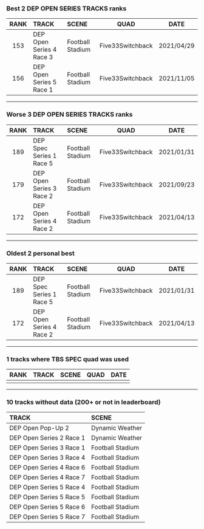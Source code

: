 ### Best 2 DEP OPEN SERIES TRACKS ranks
|RANK|TRACK|SCENE|QUAD|DATE|
|:---:|:---|:---|:---:|:---:|
|153|DEP Open Series 4 Race 3|Football Stadium|Five33Switchback|2021/04/29|
|156|DEP Open Series 5 Race 1|Football Stadium|Five33Switchback|2021/11/05|
---
### Worse 3 DEP OPEN SERIES TRACKS ranks
|RANK|TRACK|SCENE|QUAD|DATE|
|:---:|:---|:---|:---:|:---:|
|189|DEP Spec Series 1 Race 5|Football Stadium|Five33Switchback|2021/01/31|
|179|DEP Open Series 3 Race 2|Football Stadium|Five33Switchback|2021/09/23|
|172|DEP Open Series 4 Race 2|Football Stadium|Five33Switchback|2021/04/13|
---
### Oldest 2 personal best
|RANK|TRACK|SCENE|QUAD|DATE|
|:---:|:---|:---|:---:|:---:|
|189|DEP Spec Series 1 Race 5|Football Stadium|Five33Switchback|2021/01/31|
|172|DEP Open Series 4 Race 2|Football Stadium|Five33Switchback|2021/04/13|
---
### 1 tracks where TBS SPEC quad was used
|RANK|TRACK|SCENE|QUAD|DATE|
|:---:|:---|:---|:---:|:---:|
||||||
---
### 10 tracks without data (200+ or not in leaderboard)
|TRACK|SCENE|
|:---|:---|
|DEP Open Pop-Up 2|Dynamic Weather|
|DEP Open Series 2 Race 1|Dynamic Weather|
|DEP Open Series 3 Race 1|Football Stadium|
|DEP Open Series 3 Race 4|Football Stadium|
|DEP Open Series 4 Race 6|Football Stadium|
|DEP Open Series 4 Race 7|Football Stadium|
|DEP Open Series 5 Race 4|Football Stadium|
|DEP Open Series 5 Race 5|Football Stadium|
|DEP Open Series 5 Race 6|Football Stadium|
|DEP Open Series 5 Race 7|Football Stadium|
